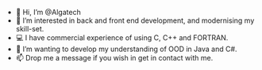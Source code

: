 - 👋 Hi, I’m @Algatech
- 👀 I’m interested in back and front end development, and modernising my skill-set.
- 💻 I have commercial experience of using C, C++ and FORTRAN.
- 🌱 I’m wanting to develop my understanding of OOD in Java and C#.
- 📫 Drop me a message if you wish in get in contact with me.

<!---
Algatech/Algatech is a ✨ special ✨ repository because its `README.md` (this file) appears on your GitHub profile.
You can click the Preview link to take a look at your changes.
--->
